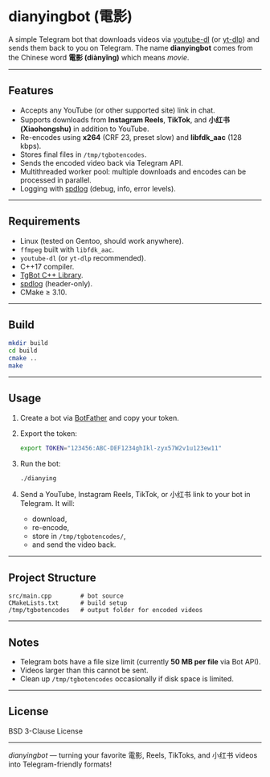 # dianyingbot (電影)

A simple Telegram bot that downloads videos via [youtube-dl](https://github.com/ytdl-org/youtube-dl) (or [yt-dlp](https://github.com/yt-dlp/yt-dlp)) and sends them back to you on Telegram.
The name **dianyingbot** comes from the Chinese word **電影 (diànyǐng)** which means *movie*.

---

## Features

* Accepts any YouTube (or other supported site) link in chat.
* Supports downloads from **Instagram Reels**, **TikTok**, and **小红书 (Xiaohongshu)** in addition to YouTube.
* Re-encodes using **x264** (CRF 23, preset slow) and **libfdk\_aac** (128 kbps).
* Stores final files in `/tmp/tgbotencodes`.
* Sends the encoded video back via Telegram API.
* Multithreaded worker pool: multiple downloads and encodes can be processed in parallel.
* Logging with [spdlog](https://github.com/gabime/spdlog) (debug, info, error levels).

---

## Requirements

* Linux (tested on Gentoo, should work anywhere).
* `ffmpeg` built with `libfdk_aac`.
* `youtube-dl` (or `yt-dlp` recommended).
* C++17 compiler.
* [TgBot C++ Library](https://github.com/reo7sp/tgbot-cpp).
* [spdlog](https://github.com/gabime/spdlog) (header-only).
* CMake ≥ 3.10.

---

## Build

```bash
mkdir build
cd build
cmake ..
make
```

---

## Usage

1. Create a bot via [BotFather](https://core.telegram.org/bots#botfather) and copy your token.
2. Export the token:

   ```bash
   export TOKEN="123456:ABC-DEF1234ghIkl-zyx57W2v1u123ew11"
   ```
3. Run the bot:

   ```bash
   ./dianying
   ```
4. Send a YouTube, Instagram Reels, TikTok, or 小红书 link to your bot in Telegram. It will:

   * download,
   * re-encode,
   * store in `/tmp/tgbotencodes/`,
   * and send the video back.

---

## Project Structure

```
src/main.cpp        # bot source
CMakeLists.txt      # build setup
/tmp/tgbotencodes   # output folder for encoded videos
```

---

## Notes

* Telegram bots have a file size limit (currently **50 MB per file** via Bot API).
* Videos larger than this cannot be sent.
* Clean up `/tmp/tgbotencodes` occasionally if disk space is limited.

---

## License

BSD 3-Clause License

---

*dianyingbot* — turning your favorite 電影, Reels, TikToks, and 小红书 videos into Telegram-friendly formats!


